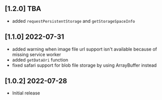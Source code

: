 ## [1.2.0] TBA

* added `requestPersistentStorage` and `getStorageSpaceInfo`

## [1.1.0] 2022-07-31

* added warning when image file url support isn't available because of missing service worker
* added `getDataUri` function
* fixed safari support for blob file storage by using ArrayBuffer instead


## [1.0.2] 2022-07-28

* Initial release